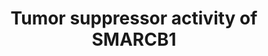 ---
annotations:
- id: DOID:4451
  parent: disease of cellular proliferation
  type: Disease Ontology
  value: renal carcinoma
- id: PW:0001017
  parent: disease pathway
  type: Pathway Ontology
  value: renal cell carcinoma pathway
- id: PW:0001406
  parent: regulatory pathway
  type: Pathway Ontology
  value: SWI/SNF family mediated chromatin remodeling pathway
- id: PW:0000605
  parent: disease pathway
  type: Pathway Ontology
  value: cancer pathway
authors:
- Khanspers
- Fehrhart
- AgustinGV
- Egonw
description: SMARCB1 is a core subunit proteins of the SWI/SNF chromatin remodeling
  complex, which interact with transcription factors at promoters and enhancers to
  modulate gene expression. Renal medullary carcinomas have been found to be deficient
  in SMARCB1 (BAF47) due to mutations. This pathway represents a summary of target
  genes and pathways implicated in the tumor suppression activity of SMARCB1.   This
  pathway is modeled after figure 2 of "Oncogenic roles of SMARCB1/INI1 and its deficient
  tumors" by Kohashi and Oda, https://www.ncbi.nlm.nih.gov/pubmed/28109176. Inactivating
  mutation of SMARCB1 in renal medullary carcinoma is indicated.  Proteins on this
  pathway have targeted assays available via the [https://assays.cancer.gov/available_assays?wp_id=WP4204
  CPTAC Assay Portal]
last-edited: 2019-12-04
ndex: b097affd-8b69-11eb-9e72-0ac135e8bacf
organisms:
- Homo sapiens
redirect_from:
- /index.php/Pathway:WP4204
- /instance/WP4204
- /instance/WP4204_rr123410
revision: r123410
schema-jsonld:
- '@context': https://schema.org/
  '@id': https://wikipathways.github.io/pathways/WP4204.html
  '@type': Dataset
  creator:
    '@type': Organization
    name: WikiPathways
  description: SMARCB1 is a core subunit proteins of the SWI/SNF chromatin remodeling
    complex, which interact with transcription factors at promoters and enhancers
    to modulate gene expression. Renal medullary carcinomas have been found to be
    deficient in SMARCB1 (BAF47) due to mutations. This pathway represents a summary
    of target genes and pathways implicated in the tumor suppression activity of SMARCB1.   This
    pathway is modeled after figure 2 of "Oncogenic roles of SMARCB1/INI1 and its
    deficient tumors" by Kohashi and Oda, https://www.ncbi.nlm.nih.gov/pubmed/28109176.
    Inactivating mutation of SMARCB1 in renal medullary carcinoma is indicated.  Proteins
    on this pathway have targeted assays available via the [https://assays.cancer.gov/available_assays?wp_id=WP4204
    CPTAC Assay Portal]
  keywords:
  - ACTL6A
  - ACTL6B
  - ARID1A
  - ARID1B
  - CDK4
  - CDK6
  - CDKN2A
  - DPF1
  - DPF2
  - DPF3
  - EED
  - EZH2
  - GLI1
  - GLI2
  - GLI3
  - GLI4
  - H3F3A
  - H3F3B
  - PTCH1
  - RB1
  - RBBP4
  - SMARCA4
  - SMARCB1
  - SMARCC1
  - SMARCC2
  - SMARCD1
  - SMARCD2
  - SMARCD3
  - SMARCE1
  - SMO
  - SUZ12
  license: CC0
  name: Tumor suppressor activity of SMARCB1
seo: CreativeWork
title: Tumor suppressor activity of SMARCB1
wpid: WP4204
---